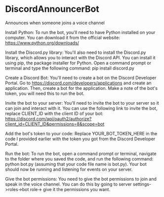# DiscordAnnouncerBot
Announces when someone joins a voice channel

Install Python: To run the bot, you'll need to have Python installed on your computer. You can download it from the official website: https://www.python.org/downloads/

Install the Discord.py library: You'll also need to install the Discord.py library, which allows you to interact with the Discord API. You can install it using pip, the package installer for Python. Open a command prompt or terminal and type the following command: pip install discord.py

Create a Discord Bot: You'll need to create a bot on the Discord Developer Portal. Go to https://discord.com/developers/applications and create an application. Then, create a bot for the application. Make a note of the bot's token, you will need this to run the bot.

Invite the bot to your server: You'll need to invite the bot to your server so it can join and interact with it. You can use the following link to invite the bot, replace CLIENT_ID with the client ID of your bot: https://discord.com/api/oauth2/authorize?client_id=CLIENT_ID&permissions=8&scope=bot

Add the bot's token to your code: Replace YOUR_BOT_TOKEN_HERE in the code I provided earlier with the token you got from the Discord Developer Portal.

Run the bot: To run the bot, open a command prompt or terminal, navigate to the folder where you saved the code, and run the following command: python bot.py (assuming that your code file name is bot.py). Your bot should now be running and listening for events on your server.

Give the bot permissions: You need to give the bot permissions to join and speak in the voice channel. You can do this by going to server settings->roles->bot role-> give it the permissions you want.
